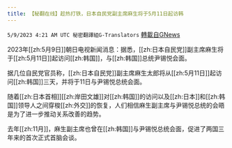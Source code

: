 ```yaml
---
title: 【秘翻在线】趁热打铁，日本自民党副主席麻生将于5月11日起访韩
---
```

`5/9/2023 4:21 AM UTC 秘密翻譯組G-Translators` [轉載自GNews](https://gnews.org/articles/1285416)

         

2023年[[zh:5月9日]]朝日电视新闻消息：据悉，[[zh:日本自民党]]副主席麻生将于[[zh:5月11日]]起访问[[zh:韩国]]，与[[zh:韩国]]总统尹锡悦会面。

据几位自民党官员称，[[zh:日本自民党]]副主席麻生太郎将从[[zh:5月11日]]起访问[[zh:韩国]]三天，并将于11日与尹锡悦总统会面。

随着[[zh:日本首相]][[zh:岸田文雄]]对[[zh:韩国]]的访问以及[[zh:日本]]和[[zh:韩国]]领导人之间穿梭[[zh:外交]]的恢复，人们相信麻生副主席与尹锡悦总统的会晤是为了进一步推动关系改善的趋势。

去年[[zh:11月]]，麻生副主席也曾在[[zh:韩国]]与尹锡悦总统会面，促进了两国三年来的首次正式首脑会谈。
